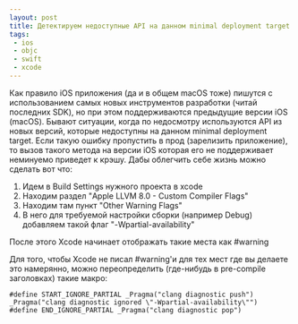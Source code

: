 ```yaml
---
layout: post
title: Детектируем недоступные API на данном minimal deployment target
tags:
 - ios
 - objc
 - swift
 - xcode
---
```


Как правило iOS приложения (да и в общем macOS тоже) пишутся с использованием самых новых инструментов разработки (читай последних SDK), но при этом поддерживаются предыдущие версии iOS (macOS). Бывают ситуации, когда по недосмотру используются API из новых версий, которые недоступны на данном minimal deployment target. Если такую ошибку пропустить в прод (зарелизить приложение), то вызов такого метода на версии iOS которая его не поддерживает неминуемо приведет к крэшу. Дабы облегчить себе жизнь можно сделать вот что:

1. Идем в Build Settings нужного проекта в xcode
2. Находим раздел "Apple LLVM 8.0 - Custom Compiler Flags"
3. Находим там пункт "Other Warning Flags"
4. В него для требуемой настройки сборки (например Debug) добавляем такой флаг "-Wpartial-availability"

После этого Xcode начинает отображать такие места как #warning

Для того, чтобы Xcode не писал #warning'и для тех мест где вы делаете это намерянно, можно переопределить (где-нибудь в pre-compile заголовках) такие макро:

``` objc
#define START_IGNORE_PARTIAL _Pragma("clang diagnostic push") _Pragma("clang diagnostic ignored \"-Wpartial-availability\"")
#define END_IGNORE_PARTIAL _Pragma("clang diagnostic pop")
```
